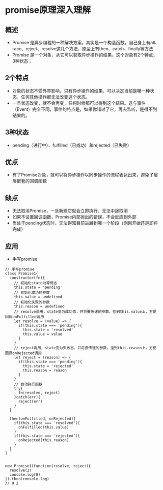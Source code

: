 # promise原理深入理解

## 概述
   - Promise 是异步编程的一种解决方案，其实是一个构造函数，自己身上有all、race、reject、resolve这几个方法，原型上有then、catch、finally等方法
   - Promise 是一个对象，从它可以获取异步操作的结果。这个对象有2个特点，3种状态；

## 2个特点
   - 对象的状态不受外界影响，只有异步操作的结果，可以决定当前是哪一种状态，任何其他操作都无法改变这个状态。
   - 一旦状态改变，就不会再变，任何时候都可以得到这个结果。这与事件（Event）完全不同，事件的特点是，如果你错过了它，再去监听，是得不到结果的。
## 3种状态
   - pending（进行中）、fulfilled（已成功）和rejected（已失败）

## 优点
  - 有了Promise对象，就可以将异步操作以同步操作的流程表达出来，避免了层层嵌套的回调函数

## 缺点
  - 无法取消Promise，一旦新建它就会立即执行，无法中途取消
  - 如果不设置回调函数，Promise内部抛出的错误，不会反应到外部
  - 当处于pending状态时，无法得知目前进展到哪一个阶段（刚刚开始还是即将完成）

## 应用
  - 手写promise 
  ```
  // 手写promise
  class Promise1{
    constructor(fn){
      // 初始化state为等待态
      this.state = 'pending'
      // 初始化成功的参数
      this.value = undefined
      // 初始化失败的参数
      this.reason = undefined
      // resolve调用，state变为成功态，并将要传递的参数，挂到this.value上，方便回调onFulfilled调用
      let resolve = (value) => {
        if(this.state === 'pending'){
          this.state = 'resolved'
          this.value = value
        }
      }
      // reject调用，state变为失败态，并将要传递的参数，挂到this.reason上，方便回调onRejected调用
      let reject = (reason) => {
        if(this.state === 'pending'){
          this.state = 'rejected'
          this.reason = reason
        }
      }
      // 自动执行函数
      try{
        fn(resolve, reject)
      }catch(err){
        reject(err)
      }
    }

    then(onFulfilled, onRejected){
      if(this.state === 'resolved'){
        onFulfilled(this.value)
      }
      if(this.state === 'rejected'){
        onRejected(this.reason)
      }
    }
  }

  
  new Promise1(function(resolve, reject){
    resolve(2)
    console.log(0)
  }).then(console.log)
  // 0 2
  ```
  